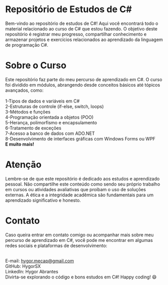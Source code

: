 <h1>Repositório de Estudos de C#</h1> 
Bem-vindo ao repositório de estudos de C#! Aqui você encontrará todo o material relacionado ao curso de C# que estou fazendo. O objetivo deste repositório é registrar meu progresso, compartilhar conhecimento e armazenar projetos e exercícios relacionados ao aprendizado da linguagem de programação C#.

<h1>Sobre o Curso</h1>
Este repositório faz parte do meu percurso de aprendizado em C#. O curso foi dividido em módulos, abrangendo desde conceitos básicos até tópicos avançados, como:<br>
<br>
1-Tipos de dados e variáveis em C#<br>
2-Estruturas de controle (if-else, switch, loops)<br>
3-Métodos e funções<br>
4-Programação orientada a objetos (POO)<br>
5-Herança, polimorfismo e encapsulamento<br>
6-Tratamento de exceções<br>
7-Acesso a banco de dados com ADO.NET<br>
8-Desenvolvimento de interfaces gráficas com Windows Forms ou WPF<br>
<strong>E muito mais!</strong><br>

<h1>Atenção</h1>
Lembre-se de que este repositório é dedicado aos estudos e aprendizado pessoal. Não compartilhe este conteúdo como sendo seu próprio trabalho em cursos ou atividades avaliativas que proíbam o uso de soluções externas. A ética e a integridade acadêmica são fundamentais para um aprendizado significativo e honesto.

<h1>Contato</h1>
Caso queira entrar em contato comigo ou acompanhar mais sobre meu percurso de aprendizado em C#, você pode me encontrar em algumas redes sociais e plataformas de desenvolvimento:<br>
<br>

E-mail: hygor.mecap@gmail.com<br>
GitHub: HygorSX<br>
LinkedIn: Hygor Abrantes<br>
Divirta-se explorando o código e bons estudos em C#! Happy coding! 😄
